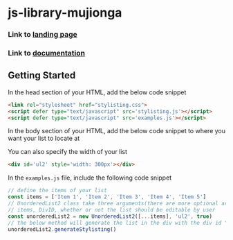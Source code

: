 # js-library-mujionga
### Link to [landing page](https://afternoon-headland-32184.herokuapp.com/)
### Link to [documentation](https://afternoon-headland-32184.herokuapp.com/)
## Getting Started

In the head section of your HTML, add the below code snippet

```html
<link rel="stylesheet" href="stylisting.css">
<script defer type="text/javascript" src='stylisting.js'></script>
<script defer type="text/javascript" src='examples.js'></script>
```

In the body section of your HTML, add the below code snippet to where you want your list to locate at

You can also specify the width of your list

```html
<div id='ul2' style='width: 300px'></div>
```

In the `examples.js` file, include the following code snippet

```jsx
// define the items of your list
const items = ['Item 1', 'Item 2', 'Item 3', 'Item 4', 'Item 5']
// UnorderedList2 class take three arguments(there are more optional arguments) 
// items, DivID, whether or not the list should be editable by user
const unorderedList2 = new UnorderedList2([...items], 'ul2', true)
// the below method will generate the list in the div with the div id "ul2"
unorderedList2.generateStylisting()
```

